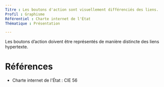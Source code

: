 ```yaml
---
Titre : Les boutons d'action sont visuellement différenciés des liens.
Profil : Graphisme
Référentiel : Charte internet de l'État
Thématique : Présentation

---
```

Les boutons d’action doivent être représentés de manière distincte des liens hypertexte.

# Références

*   Charte internet de l'État : CIE 56
